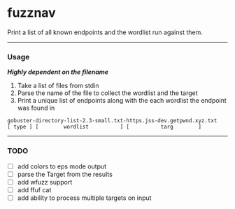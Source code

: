 # fuzznav

Print a list of all known endpoints and the wordlist run against them.

---

### Usage

***Highly dependent on the filename***

1. Take a list of files from stdin
2. Parse the name of the file to collect the wordlist and the target
3. Print a unique list of endpoints along with the each wordlist the endpoint was found in

```
gobuster-directory-list-2.3-small.txt-https.jss-dev.getpwnd.xyz.txt
[ type ] [        wordlist          ] [          targ        ]
```

---

### TODO
- [ ] add colors to eps mode output
- [ ] parse the Target from the results
- [ ] add wfuzz support
- [ ] add ffuf cat
- [ ] add ability to process multiple targets on input
